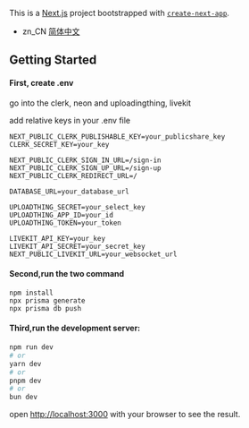 This is a [Next.js](https://nextjs.org) project bootstrapped with [`create-next-app`](https://nextjs.org/docs/app/api-reference/cli/create-next-app).

- zn_CN [简体中文](readme/README.zh_CN.md)

## Getting Started

#### First, create .env
go into the clerk, neon and uploadingthing, livekit

add relative keys in your .env file
```
NEXT_PUBLIC_CLERK_PUBLISHABLE_KEY=your_publicshare_key
CLERK_SECRET_KEY=your_key

NEXT_PUBLIC_CLERK_SIGN_IN_URL=/sign-in
NEXT_PUBLIC_CLERK_SIGN_UP_URL=/sign-up
NEXT_PUBLIC_CLERK_REDIRECT_URL=/

DATABASE_URL=your_database_url

UPLOADTHING_SECRET=your_select_key
UPLOADTHING_APP_ID=your_id
UPLOADTHING_TOKEN=your_token

LIVEKIT_API_KEY=your_key
LIVEKIT_API_SECRET=your_secret_key
NEXT_PUBLIC_LIVEKIT_URL=your_websocket_url
```
#### Second,run the two command
```
npm install
npx prisma generate
npx prisma db push
```

#### Third,run the development server:

```bash
npm run dev
# or
yarn dev
# or
pnpm dev
# or
bun dev
```

open [http://localhost:3000](http://localhost:3000) with your browser to see the result.
